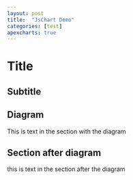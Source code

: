 ```yaml
---
layout: post
title:  "JsChart Demo"
categories: [test]
apexcharts: true
---
```


# Title

## Subtitle

## Diagram

This is text in the section with the diagram

## Section after diagram

this is text in the section after the diagram

<script>

const options = {
          series: [{
            name: "Regular",
            data: [13409.62, 12037.07, 2479.87, 430, 149.59]
        },
{
            name: "Suspend",
            data: [8600.64, 7127.31, 2160.12, 406.73, 155.87]
        },
{
            name: "Dispatchers.Default",
            data: [8006.54, 6707.28, 2817.29, 723.68, 314.04]
        },
{
            name: "CompletableFuture",
            data: [8542.10, 7183.47, 3022.05, 782.12, 330.39]
        }
],
          chart: {
          height: 350,
          type: 'line',
          zoom: {
            enabled: true,
            type: "x" 
          }
        },
        dataLabels: {
          enabled: false
        },
        stroke: {
          curve: 'straight'
        },
        title: {
          text: 'Requests per second',
          align: 'left'
        },
        grid: {
          row: {
            colors: ['#f3f3f3', 'transparent'],
            opacity: 0.5
          },
        },
        xaxis: {
            type: "numeric",
            categories: [100, 1000, 10000, 50000, 100000],
            min: 0
        },
        yaxis: {
            logarithmic: true,
            min: 0
        }
        };

        const parent = document.getElementById('diagram');

        const chartDiv = document.createElement('div');
        parent.appendChild(chartDiv);

        const chart = new ApexCharts(chartDiv, options);
        chart.render();

</script>